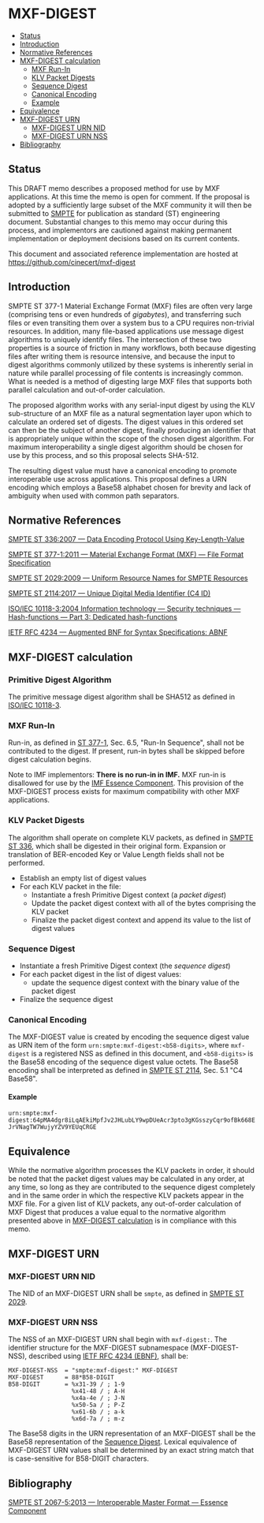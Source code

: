 # MXF-DIGEST

   * [Status](#status)
   * [Introduction](#introduction)
   * [Normative References](#normative-references)
   * [MXF-DIGEST calculation](#mxf-digest-calculation)
      * [MXF Run-In](#mxf-run-in)
      * [KLV Packet Digests](#klv-packet-digests)
      * [Sequence Digest](#sequence-digest)
      * [Canonical Encoding](#canonical-encoding)
      * [Example](#example)
   * [Equivalence](#equivalence)
   * [MXF-DIGEST URN](#mxf-digest-urn)
      * [MXF-DIGEST URN NID](#mxf-digest-urn-nid)
      * [MXF-DIGEST URN NSS](#mxf-digest-urn-nss)
   * [Bibliography](#bibliography)

## Status

This DRAFT memo describes a proposed method for use by MXF applications. At this time the memo is open for comment. If the proposal is adopted by a sufficiently large subset of the MXF community it will then be submitted to [SMPTE](https://www.smpte.org) for publication as standard (ST) engineering document. Substantial changes to this memo may occur during this process, and implementors are cautioned against making permanent implementation or deployment decisions based on its current contents.

This document and associated reference implementation are hosted at https://github.com/cinecert/mxf-digest

## Introduction

SMPTE ST 377-1 Material Exchange Format (MXF) files are often very large (comprising tens or even hundreds of *gigabytes*), and transferring such files or even transiting them over a system bus to a CPU requires non-trivial resources. In addition, many file-based applications use message digest algorithms to uniquely identify files. The intersection of these two properties is a source of friction in many workflows, both because digesting files after writing them is resource intensive, and because the input to digest algorithms commonly utilized by these systems is inherently serial in nature while parallel processing of file contents is increasingly common. What is needed is a method of digesting large MXF files that supports both parallel calculation and out-of-order calculation.

The proposed algorithm works with any serial-input digest by using the KLV sub-structure of an MXF file as a natural segmentation layer upon which to calculate an ordered set of digests. The digest values in this ordered set can then be the subject of another digest, finally producing an identifier that is appropriately unique within the scope of the chosen digest algorithm. For maximum interoperability a single digest algorithm should be chosen for use by this process, and so this proposal selects SHA-512.

The resulting digest value must have a canonical encoding to promote interoperable use across applications. This proposal defines a URN encoding which employs a Base58 alphabet chosen for brevity and lack of ambiguity when used with common path separators.


## Normative References

[SMPTE ST 336:2007 — Data Encoding Protocol Using Key-Length-Value](https://doi.org/10.5594/SMPTE.ST336.2007)

[SMPTE ST 377-1:2011 — Material Exchange Format (MXF) — File Format Specification](https://doi.org/10.5594/SMPTE.ST377-1.2011)

[SMPTE ST 2029:2009 — Uniform Resource Names for SMPTE Resources](https://doi.org/10.5594/SMPTE.ST2029.2009)

[SMPTE ST 2114:2017 — Unique Digital Media Identifier (C4 ID)](https://doi.org/10.5594/SMPTE.ST2114.2017)

[ISO/IEC 10118-3:2004 Information technology — Security techniques — Hash-functions — Part 3: Dedicated hash-functions](https://www.iso.org/standard/39876.html)

[IETF RFC 4234 — Augmented BNF for Syntax Specifications: ABNF](https://www.ietf.org/rfc/rfc4234.txt)


## MXF-DIGEST calculation


### Primitive Digest Algorithm

The primitive message digest algorithm shall be SHA512 as defined in [ISO/IEC 10118-3](https://www.iso.org/standard/39876.html).


### MXF Run-In

Run-in, as defined in [ST 377-1](https://doi.org/10.5594/SMPTE.ST377-1.2011), Sec. 6.5, "Run-In Sequence", shall not be contributed to the digest. If present, run-in bytes shall be skipped before digest calculation begins.

Note to IMF implementors: <b>There is no run-in in IMF.</b> MXF run-in is disallowed for use by the [IMF Essence Component](https://doi.org/10.5594/SMPTE.ST2067-5.2013). This provision of the MXF-DIGEST process exists for maximum compatibility with other MXF applications.


### KLV Packet Digests

The algorithm shall operate on complete KLV packets, as defined in [SMPTE ST 336](https://doi.org/10.5594/SMPTE.ST336.2007), which shall be digested in their original form. Expansion or translation of BER-encoded Key or Value Length fields shall not be performed.

* Establish an empty list of digest values
* For each KLV packet in the file:
  * Instantiate a fresh Primitive Digest context (a *packet digest*)
  * Update the packet digest context with all of the bytes comprising the KLV packet
  * Finalize the packet digest context and append its value to the list of digest values


### Sequence Digest

* Instantiate a fresh Primitive Digest context (the *sequence digest*)
* For each packet digest in the list of digest values:
  * update the sequence digest context with the binary value of the packet digest
* Finalize the sequence digest


### Canonical Encoding

The MXF-DIGEST value is created by encoding the sequence digest value as URN item of the form `urn:smpte:mxf-digest:<b58-digits>`, where `mxf-digest` is a registered NSS as defined in this document, and `<b58-digits>` is the Base58 encoding of the sequence digest value octets. The Base58 encoding shall be interpreted as defined in [SMPTE ST 2114](https://doi.org/10.5594/SMPTE.ST2114.2017), Sec. 5.1 "C4 Base58".


#### Example

`urn:smpte:mxf-digest:64pMA4dgr8iLqAEkiMpfJv2JHLubLY9wpDUeAcr3pto3gKGsszyCqr9ofBk668EJrVNagTW7WujyYZV9YEUqCRGE`


## Equivalence

While the normative algorithm processes the KLV packets in order, it should be noted that the packet digest values may be calculated in any order, at any time, so long as they are contributed to the sequence digest completely and in the same order in which the respective KLV packets appear in the MXF file. For a given list of KLV packets, any out-of-order calculation of MXF Digest that produces a value equal to the normative algorithm presented above in [MXF-DIGEST calculation](#mxf-digest-calculation) is in compliance with this memo.


## MXF-DIGEST URN

### MXF-DIGEST URN NID

The NID of an MXF-DIGEST URN shall be `smpte`, as defined in [SMPTE ST 2029](https://doi.org/10.5594/SMPTE.ST2029.2009).

### MXF-DIGEST URN NSS

The NSS of an MXF-DIGEST URN shall begin with `mxf-digest:`. The identifier structure for the MXF-DIGEST subnamespace (MXF-DIGEST-NSS), described using [IETF RFC 4234 (EBNF)](https://www.ietf.org/rfc/rfc4234.txt), shall be:

```BNF
MXF-DIGEST-NSS  = "smpte:mxf-digest:" MXF-DIGEST
MXF-DIGEST      = 88*B58-DIGIT
B58-DIGIT       = %x31-39 / ; 1-9
                  %x41-48 / ; A-H
                  %x4a-4e / ; J-N
                  %x50-5a / ; P-Z
                  %x61-6b / ; a-k
                  %x6d-7a / ; m-z
```

The Base58 digits in the URN representation of an MXF-DIGEST shall be the Base58 representation of the [Sequence Digest](#sequence-digest). Lexical equivalence of MXF-DIGEST URN values shall be determined by an exact string match that is case-sensitive for B58-DIGIT characters.


## Bibliography

[SMPTE ST 2067-5:2013 — Interoperable Master Format — Essence Component](https://doi.org/10.5594/SMPTE.ST2067-5.2013)

